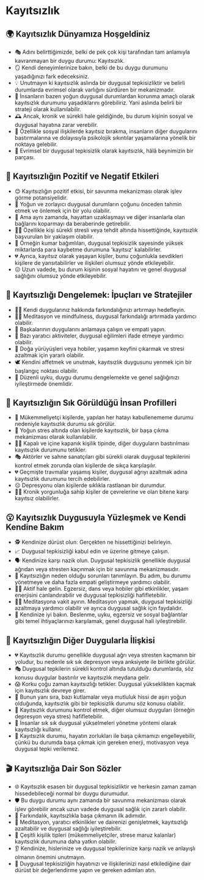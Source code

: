# Kayıtsızlık

## 🌍 Kayıtsızlık Dünyamıza Hoşgeldiniz

* 🎭 Adını belirttiğimizde, belki de pek çok kişi tarafından tam anlamıyla kavranmayan bir duygu durumu: Kayıtsızlık.
* 🪞 Kendi deneyimlerinize bakın, belki de bu duygu durumunu yaşadığınızı fark edeceksiniz.
* 💡 Unutmayın ki kayıtsızlık aslında bir duygusal tepkisizliktir ve belirli durumlarda evrimsel olarak varlığını sürdüren bir mekanizmadır.
* 👤 İnsanların bazen yoğun duygusal durumlardan korunma amaçlı olarak kayıtsızlık durumunu yaşadıklarını görebiliriz. Yani aslında belirli bir strateji olarak kullanılabilir.
* 🕰️ Ancak, kronik ve sürekli hale geldiğinde, bu durum kişinin sosyal ve duygusal hayatına zarar verebilir.
* 🌺 Özellikle sosyal ilişkilerde kayıtsız bırakma, insanların diğer duygularını bastırmalarına ve dolayısıyla psikolojik sıkıntılar yaşamalarına yönelik bir noktaya gelebilir.
* 🧬 Evrimsel bir duygusal tepkisizlik olarak kayıtsızlık, hâlâ beynimizin bir parçası.

## 💫 Kayıtsızlığın Pozitif ve Negatif Etkileri

* 😊 Kayıtsızlığın pozitif etkisi, bir savunma mekanizması olarak işlev görme potansiyelidir.
* 🦋 Yoğun ve zorlayıcı duygusal durumların çoğunu önceden tahmin etmek ve önlemek için bir yolu olabilir.
* 🥀 Ama aynı zamanda, hayattan uzaklaşmayı ve diğer insanlarla olan bağlarını koparmayı da beraberinde getirebilir.
* 🤹‍♀️ Özellikle kişi sürekli stresli veya tehdit altında hissettiğinde, kayıtsızlık başvurulan bir yaklaşım olabilir.
* 🎲 Örneğin kumar bağımlıları, duygusal tepkisizlik sayesinde yüksek miktarlarda para kaybetme durumuna 'kayıtsız' kalabilirler.
* 💔 Ayrıca, kayıtsız olarak yaşayan kişiler, bunu çoğunlukla sevdikleri kişilere de yansıtabilirler ve ilişkileri olumsuz yönde etkileyebilir.
* 😖 Uzun vadede, bu durum kişinin sosyal hayatını ve genel duygusal sağlığını olumsuz yönde etkileyebilir.

## 🚀 Kayıtsızlığı Dengelemek: İpuçları ve Stratejiler

* 🕵️‍♂️ Kendi duygularınız hakkında farkındalığınızı artırmayı hedefleyin.
* 🧘‍♀️ Meditasyon ve mindfulness, duygusal farkındalığı artırmada yardımcı olabilir.
* 👥 Başkalarının duygularını anlamaya çalışın ve empati yapın.
* 🎨 Bazı yaratıcı aktiviteler, duygusal eğilimleri ifade etmeye yardımcı olabilir.
* 🥾 Doğa yürüyüşleri veya hobiler, yaşamın keyfini çıkarmak ve stresi azaltmak için yararlı olabilir.
* 🕊️ Kendini affetmek ve unutmak, kayıtsızlık duygusunu yenmek için bir başlangıç ​​noktası olabilir.
* 🛌 Düzenli uyku, duygu durumu dengelemekte ve genel sağlığınızı iyileştirmede önemlidir.

## 🔎 Kayıtsızlığın Sık Görüldüğü İnsan Profilleri

* 🥇 Mükemmeliyetçi kişilerde, yapılan her hatayı kabullenememe durumu nedeniyle kayıtsızlık durumu sık görülür.
* 🤯 Yoğun stres altında olan kişilerde kayıtsızlık, bir başa çıkma mekanizması olarak kullanılabilir.
* 💂‍♂️ Kapalı ve içine kapanık kişilik tipinde, diğer duyguların bastırılması kayıtsızlık durumunu tetikler.
* 🎭 Aktörler ve sahne sanatçıları gibi sürekli olarak duygusal tepkilerini kontrol etmek zorunda olan kişilerde de sıkça karşılaşılır.
* 💔 Geçmişte travmalar yaşamış kişiler, duygusal ağrıyı azaltmak adına kayıtsızlık durumunu tercih edebilirler.
* ☹️ Depresyonu olan kişilerde sıklıkla rastlanan bir durumdur.
* 🧟‍♀️ Kronik yorgunluğa sahip kişiler de çevrelerine ve olan bitene karşı kayıtsız olabilirler.

## 😮 Kayıtsızlık Duygusuyla Yüzleşmek ve Kendi Kendine Bakım

* 🕵️ Kendinize dürüst olun: Gerçekten ne hissettiğinizi belirleyin.
* 📈 Duygusal tepkisizliği kabul edin ve üzerine gitmeye çalışın.
* 🗣️ Kendinize karşı nazik olun. Duygusal tepkisizlik genellikle duygusal ağrıdan veya stresten kaçınmak için bir savunma mekanizmasıdır.
* 📖 Kayıtsızlığın neden olduğu sorunları tanımlayın. Bu adım, bu durumu yönetmeye ve daha fazla empati geliştirmeye yardımcı olabilir.
* 🚵‍♀️ Aktif hale gelin. Egzersiz, dans veya hobiler gibi etkinlikler, yaşam enerjisini canlandırabilir ve duygusal tepkisizliği hafifletebilir.
* 🧘‍♀️ Meditasyona vakit ayırın. Meditasyon yapmak, duygusal tepkisizliği azaltmaya yardımcı olabilir ve ayrıca duygusal sağlık için faydalıdır.
* 🛁 Kendinize iyi bakın. Beslenme, uyku, egzersiz ve sosyal bağlantılar gibi temel ihtiyaçlarınızı karşılamak, genel duygusal hali iyileştirebilir.

## 💓 Kayıtsızlığın Diğer Duygularla İlişkisi

* 💔 Kayıtsızlık durumu genellikle duygusal ağrı veya stresten kaçmanın bir yoludur, bu nedenle sık sık depresyon veya anksiyete ile birlikte görülür.
* 🎭 Duygusal tepkilerin sürekli kontrol altında tutulduğu durumlarda, söz konusu duygular bastırılır ve kayıtsızlık meydana gelir.
* 😱 Korku çoğu zaman kayıtsızlığı tetikler. Duygusal yükseklikten kaçmak için kayıtsızlık devreye girer.
* 🥳 Bunun yanı sıra, bazı kutlamalar veya mutluluk hissi de aşırı yoğun olduğunda, kayıtsızlık gibi bir tepkisizlik durumu söz konusu olabilir.
* 🙈 Kayıtsızlık durumunu kontrol etmek, diğer olumsuz duyguları (örneğin depresyon veya stres) hafifletebilir.
* 👀 İnsanlar sık sık duygusal yükselmeleri yönetme yöntemi olarak kayıtsızlığı kullanır.
* 🧭 Kayıtsızlık durumu, hayatın zorlukları ile başa çıkmamızı engelleyebilir, çünkü bu durumda başa çıkmak için gereken enerji, motivasyon veya duygusal tepki verilemez.

## 🎬 Kayıtsızlığa Dair Son Sözler

* 🌐 Kayıtsızlık esasen bir duygusal tepkisizliktir ve herkesin zaman zaman hissedebileceği normal bir duygu durumudur.
* 🛡️ Bu duygu durumu aynı zamanda bir savunma mekanizması olarak işlev görebilir ancak uzun vadede duygusal sağlık için zararlı olabilir.
* 🎯 Farkındalık, kayıtsızlıkla başa çıkmanın ilk adımıdır.
* 🌈 Meditasyon, yaratıcı etkinlikler ve dairenizi genişletmek, kayıtsızlığı azaltabilir ve duygusal sağlığı iyileştirebilir.
* 🧩 Çeşitli kişilik tipleri (mükemmeliyetçiler, strese maruz kalanlar) kayıtsızlık durumuna daha yatkın olabilir.
* 👂 Kendinize, hislerinize ve duygusal tepkilerinize karşı nazik ve anlayışlı olmanın önemini unutmayın.
* 🎈 Duygusal tepkisizliğin hayatınızı ve ilişkilerinizi nasıl etkilediğine dair dürüst bir değerlendirme yapın ve gereken adımları atın.
